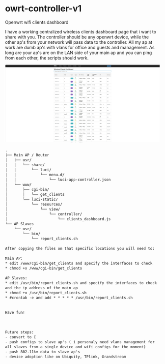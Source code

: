 # owrt-controller-v1
Openwrt wifi clients dashboard

I have a working centralized wireless clients dashboard page that i want to share with you. The controller should be any openwrt device, while the other ap's from your network will pass data to the controller.
All my ap at work are dumb ap's with vlans for office and guests and management. As long are your ap's are on the LAN side of your main ap and you can ping from each other, the scripts should work.

![Only wifi clients works for the moment](https://github.com/gorunul/owrt-controller-v1/blob/main/ss-wifi-clients-er.jpg)

```plaintext
.
├── Main AP / Router
│   ├── usr/
│   │   └── share/
│   │       └── luci/
│   │           └── menu.d/
│   │               └── luci-app-controller.json
│   └── www/
│       ├── cgi-bin/
│       │   └── get_clients
│       └── luci-static/
│           └── resources/
│               └── view/
│                   └── controller/
│                       └── clients_dashboard.js
└── AP Slaves
    └── usr/
        └── bin/
            └── report_clients.sh

After copying the files on that specific locations you will need to:

Main AP:
* edit /www/cgi-bin/get_clients and specify the interfaces to check
* chmod +x /www/cgi-bin/get_clients

AP Slaves:
* edit /usr/bin/report_clients.sh and specify the interfaces to check and the ip address of the main ap
* chmod +x /usr/bin/report_clients.sh
* #crontab -e and add * * * * * /usr/bin/report_clients.sh

       
Have fun!



Future steps:
- convert to C
- push configs to slave ap's ( i personaly need vlans management for all slaves from a single device and wifi configs for the moment)
- push 802.11kv data to slave ap's 
- device adoption like on Ubiquity, TPlink, Grandstream
